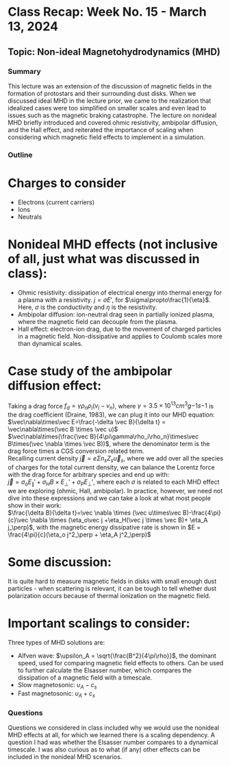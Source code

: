 # Class Recap: Week No. 15 - March 13, 2024
## Topic: Non-ideal Magnetohydrodynamics (MHD)

### Summary

This lecture was an extension of the discussion of magnetic fields in the formation of protostars and their surrounding dust disks. When we discussed ideal MHD in the lecture prior, we came to the realization that idealized cases were too simplified on smaller scales and even lead to issues such as the magnetic braking catastrophe. The lecture on nonideal MHD briefly introduced and covered ohmic resistivity, ambipolar diffusion, and the Hall effect, and reiterated the importance of scaling when considering which magnetic field effects to implement in a simulation.


### Outline 
# Charges to consider
+ Electrons (current carriers)
+ Ions
+ Neutrals

# Nonideal MHD effects (not inclusive of all, just what was discussed in class):
+ Ohmic resistivity: dissipation of electrical energy into thermal energy for a plasma with a resistivity. $j=\sigma{E}'$, for $\sigma\propto\frac{1}{\eta}$. Here, $\sigma$ is the conductivity and $\eta$ is the resistivity.
+ Ambipolar diffusion: ion-neutral drag seen in partially ionized plasma, where the magnetic field can decouple from the plasma.
+ Hall effect: electron-ion drag, due to the movement of charged particles in a magnetic field. Non-dissipative and applies to Coulomb scales more than dynamical scales.

# Case study of the ambipolar diffusion effect:
Taking a drag force $f_{d}=\gamma\rho_{n}\rho_{i}(v_{i}-v_{n})$, where $\gamma = 3.5\times10^{13} cm^{3}g{-1}s{-1}$ is the drag coefficient (Draine, 1983), we can plug it into our MHD equation: <br>
$\vec\nabla\times\vec E=\frac{-\delta \vec B}{\delta t} = \vec\nabla\times(\vec B \times \vec u)$ <br>
$\vec\nabla\times(\frac{\vec B}{4\pi\gamma\rho_i\rho_n}\times\vec B\times(\vec \nabla \times \vec B))$, where the denominator term is the drag force times a CGS conversion related term. <br>
Recalling current density $\vec j = e\Sigma n_s Z_s \vec u_s$, where we add over all the species of charges for the total current density, we can balance the Lorentz force with the drag force for arbitrary species and end up with: <br>
$\vec j = \sigma_o{E_\parallel }'+\sigma_HB\times{E_\perp}'+\sigma_P{E_\perp}'$, where each $\sigma$ is related to each MHD effect we are exploring (ohmic, Hall, ambipolar). In practice, however, we need not dive into these expressions and we can take a look at what most people show in their work: <br>
$\frac{\delta B}{\delta t}=\vec \nabla \times (\vec u\times\vec B)-\frac{4\pi}{c}\vec \nabla \times (\eta_o\vec j +\eta_H(\vec j \times \vec B)+ \eta_A j_\perp)$, with the magnetic energy dissipative rate is shown in $E = \frac{4\pi}{c}(\eta_o j^2_\perp + \eta_A j^2_\perp)$

# Some discussion:
It is quite hard to measure magnetic fields in disks with small enough dust particles - when scattering is relevant, it can be tough to tell whether dust polarization occurs because of thermal ionization on the magnetic field.

# Important scalings to consider:
Three types of MHD solutions are:
+ Alfven wave: $\upsilon_A = \sqrt{\frac{B^2}{4\pi\rho}}$, the dominant speed, used for comparing magnetic field effects to others. Can be used to further calculate the Elsasser number, which compares the dissipation of a magnetic field with a timescale.
+ Slow magnetosonic: $\upsilon_A - c_s$
+ Fast magnetosonic: $\upsilon_A + c_s$

### Questions 
Questions we considered in class included why we would use the nonideal MHD effects at all, for which we learned there is a scaling dependency. A question I had was whether the Elsasser number compares to a dynamical timescale. I was also curious as to what (if any) other effects can be included in the nonideal MHD scenarios.


